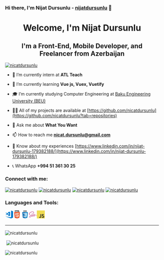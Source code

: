 ### Hi there, I'm Nijat Dursunlu - [nijatdursunlu][website] 👋

<h1 align="center">Welcome,  I'm Nijat Dursunlu</h1>
<h2 align="center">I'm a Front-End, Mobile Developer, and Freelancer from Azerbaijan</h2>

[comment]: <> (<p align="left"> <img src="https://komarev.com/ghpvc/?username=nicatdursunlu&label=Profile%20views&color=0e75b6&style=flat" alt="nicatdursunlu" /> </p>)

<p align="left"> <a href="https://github.com/ryo-ma/github-profile-trophy"><img src="https://github-profile-trophy.vercel.app/?username=nicatdursunlu&theme=monokai" alt="nicatdursunlu" /></a> </p>

- 🔭 I’m currently intern at **ATL Teach**

- 🌱 I’m currently learning **Vue js, Vuex, Vuetify**

- 🎓 I’m currently studying Computer Engineering at [Baku Engineering University (BEU)](https://beu.edu.az/en)

- 👨‍💻 All of my projects are available at [https://github.com/nicatdursunlu](https://github.com/nicatdursunlu?tab=repositories)

- 💬 Ask me about **What You Want**

- 📫 How to reach me **nicat.dursunlu@gmail.com**

- 📄 Know about my experiences [https://www.linkedin.com/in/nijat-dursunlu-179382188/](https://www.linkedin.com/in/nijat-dursunlu-179382188/)

- 📞 WhatsApp **+994 51 361 30 25**

<h3 align="left">Connect with me:</h3>
<p align="left">
<a href="https://www.linkedin.com/in/nijat-dursunlu-179382188/" target="blank"><img align="center" src="https://cdn.jsdelivr.net/npm/simple-icons@3.0.1/icons/linkedin.svg" alt="nicatdursunlu" height="30" width="40" /></a>
<a href="https://www.facebook.com/nicat.dursunlu" target="blank"><img align="center" src="https://cdn.jsdelivr.net/npm/simple-icons@3.0.1/icons/facebook.svg" alt="nicatdursunlu" height="30" width="40" /></a>
<a href=https://instagram.com/nicatdursunlu" target="blank"><img align="center" src="https://cdn.jsdelivr.net/npm/simple-icons@3.0.1/icons/instagram.svg" alt="nicatdursunlu" height="30" width="40" /></a>
<a href="https://www.hackerrank.com/nicat_dursunlu" target="blank"><img align="center" src="https://cdn.jsdelivr.net/npm/simple-icons@3.0.1/icons/hackerrank.svg" alt="nicatdursunlu" height="30" width="40" /></a>
</p>

<h3 align="left">Languages and Tools:</h3>

[<img align="left" alt="Visual Studio Code" width="26px" src="https://raw.githubusercontent.com/github/explore/80688e429a7d4ef2fca1e82350fe8e3517d3494d/topics/visual-studio-code/visual-studio-code.png" />][webdevplaylist]

[<img align="left" alt="HTML5" width="26px" src="https://raw.githubusercontent.com/github/explore/80688e429a7d4ef2fca1e82350fe8e3517d3494d/topics/html/html.png" />][webdevplaylist]

[<img align="left" alt="CSS3" width="26px" src="https://raw.githubusercontent.com/github/explore/80688e429a7d4ef2fca1e82350fe8e3517d3494d/topics/css/css.png" />][cssplaylist]

[<img align="left" alt="Sass" width="26px" src="https://raw.githubusercontent.com/github/explore/80688e429a7d4ef2fca1e82350fe8e3517d3494d/topics/sass/sass.png" />][cssplaylist]

[<img align="left" alt="JavaScript" width="26px" src="https://raw.githubusercontent.com/github/explore/80688e429a7d4ef2fca1e82350fe8e3517d3494d/topics/javascript/javascript.png" />][jsplaylist]

[comment]: <> ([<img align="left" alt="React" width="26px" src="https://raw.githubusercontent.com/github/explore/80688e429a7d4ef2fca1e82350fe8e3517d3494d/topics/react/react.png" />][reactplaylist])

[comment]: <> ([<img align="left" alt="React Native" width="26px" src="https://raw.githubusercontent.com/github/explore/80688e429a7d4ef2fca1e82350fe8e3517d3494d/topics/react-native/react-native.png" />][reactplaylist])

[comment]: <> (<!-- [<img align="left" alt="Redux" width="26px" src="https://raw.githubusercontent.com/github/explore/80688e429a7d4ef2fca1e82350fe8e3517d3494d/topics/redux/readux.png" />] -->)

[comment]: <> ([<img align="left" alt="Git" width="26px" src="https://raw.githubusercontent.com/github/explore/80688e429a7d4ef2fca1e82350fe8e3517d3494d/topics/git/git.png" />][webdevplaylist])

[comment]: <> ([<img align="left" alt="GitHub" width="26px" src="https://raw.githubusercontent.com/github/explore/78df643247d429f6cc873026c0622819ad797942/topics/github/github.png" />][webdevplaylist])

[comment]: <> ([<img align="left" alt="Terminal" width="26px" src="https://raw.githubusercontent.com/github/explore/80688e429a7d4ef2fca1e82350fe8e3517d3494d/topics/terminal/terminal.png" />][webdevplaylist])


[comment]: <> (<p align="left"> <a href="https://angular.io" target="_blank"> <img src="https://raw.githubusercontent.com/devicons/devicon/master/icons/angularjs/angularjs-original-wordmark.svg" alt="angularjs" width="40" height="40"/> </a> <a href="https://getbootstrap.com" target="_blank"> <img src="https://raw.githubusercontent.com/devicons/devicon/master/icons/bootstrap/bootstrap-plain-wordmark.svg" alt="bootstrap" width="40" height="40"/> </a> <a href="https://www.w3schools.com/cs/" target="_blank"> <img src="https://raw.githubusercontent.com/devicons/devicon/master/icons/csharp/csharp-original.svg" alt="csharp" width="40" height="40"/> </a> <a href="https://www.w3schools.com/css/" target="_blank"> <img src="https://raw.githubusercontent.com/devicons/devicon/master/icons/css3/css3-original-wordmark.svg" alt="css3" width="40" height="40"/> </a> <a href="https://dotnet.microsoft.com/" target="_blank"> <img src="https://raw.githubusercontent.com/devicons/devicon/master/icons/dot-net/dot-net-original-wordmark.svg" alt="dotnet" width="40" height="40"/> </a> <a href="https://www.w3.org/html/" target="_blank"> <img src="https://raw.githubusercontent.com/devicons/devicon/master/icons/html5/html5-original-wordmark.svg" alt="html5" width="40" height="40"/> </a> <a href="https://www.java.com" target="_blank"> <img src="https://raw.githubusercontent.com/devicons/devicon/master/icons/java/java-original.svg" alt="java" width="40" height="40"/> </a> <a href="https://mariadb.org/" target="_blank"> <img src="https://www.vectorlogo.zone/logos/mariadb/mariadb-icon.svg" alt="mariadb" width="40" height="40"/> </a> <a href="https://www.mongodb.com/" target="_blank"> <img src="https://raw.githubusercontent.com/devicons/devicon/master/icons/mongodb/mongodb-original-wordmark.svg" alt="mongodb" width="40" height="40"/> </a> <a href="https://www.microsoft.com/en-us/sql-server" target="_blank"> <img src="https://cdn.worldvectorlogo.com/logos/microsoft-sql-server.svg" alt="mssql" width="40" height="40"/> </a> <a href="https://www.mysql.com/" target="_blank"> <img src="https://raw.githubusercontent.com/devicons/devicon/master/icons/mysql/mysql-original-wordmark.svg" alt="mysql" width="40" height="40"/> </a> <a href="https://www.postgresql.org" target="_blank"> <img src="https://raw.githubusercontent.com/devicons/devicon/master/icons/postgresql/postgresql-original-wordmark.svg" alt="postgresql" width="40" height="40"/> </a> <a href="https://redis.io" target="_blank"> <img src="https://raw.githubusercontent.com/devicons/devicon/master/icons/redis/redis-original-wordmark.svg" alt="redis" width="40" height="40"/> </a> </p>)

<br />
<br />

---
<p><img align="center" src="https://github-readme-stats.vercel.app/api/top-langs?username=nicatdursunlu&show_icons=true&locale=en&layout=compact" alt="nicatdursunlu" /></p>
<p>&nbsp;<img align="center" src="https://github-readme-stats.vercel.app/api?username=nicatdursunlu&show_icons=true&locale=en&theme=radical" alt="nicatdursunlu" /></p>
<p><img align="center" src="https://github-readme-streak-stats.herokuapp.com/?user=nicatdursunlu&t" alt="nicatdursunlu" /></p>


[website]: https://nijatdursunlu.me
[twitter]: https://twitter.com/codeSTACKr
[youtube]: https://youtube.com/codeSTACKr
[instagram]: https://instagram.com/nicatdursunlu
[linkedin]: https://www.linkedin.com/in/nijat-dursunlu-179382188/
[facebook]: https://facebook.com/nicatdursunlu
[webdevplaylist]: https://www.youtube.com/playlist?list=PLkwxH9e_vrAJ0WbEsFA9W3I1W-g_BTsbt
[jsplaylist]: https://www.youtube.com/playlist?list=PLkwxH9e_vrALRJKu7wfXby3MKeflhTu6B
[cssplaylist]: https://www.youtube.com/playlist?list=PLkwxH9e_vrALSdvZuEh6gqQdmDoDIoqz4
[reactplaylist]: https://www.youtube.com/playlist?list=PLkwxH9e_vrAK4TdffpxKY3QGyHCpxFcQ0
